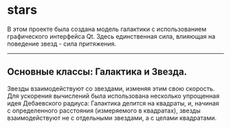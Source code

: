 # stars
В этом проекте была создана модель галактики с использованием графического интерфейса Qt.
Здесь единственная сила, влияющая на поведение звезд - сила притяжения.

----
Основные классы: Галактика и Звезда. 
----
Звезды взаимодействуют со звездами, изменяя этим свою скорость. Для ускорения вычислений была использована несколько упрощенная идея Дебаевского радиуса: Галактика делится на квадраты, и, начиная с определенного расстояния (измеряемого в квадратах), звезды взаимодействуют не с отдельными звездами, а с целами квадратами.

